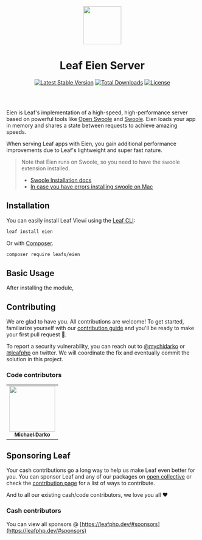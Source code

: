 <!-- markdownlint-disable no-inline-html -->
<p align="center">
  <br><br>
  <img src="https://leafphp.dev/logo-circle.png" height="100"/>
  <br>
</p>

<h1 align="center">Leaf Eien Server</h1>

<p align="center">
	<a href="https://packagist.org/packages/leafs/eien"
		><img
			src="https://poser.pugx.org/leafs/eien/v/stable"
			alt="Latest Stable Version"
	/></a>
	<a href="https://packagist.org/packages/leafs/eien"
		><img
			src="https://poser.pugx.org/leafs/eien/downloads"
			alt="Total Downloads"
	/></a>
	<a href="https://packagist.org/packages/leafs/eien"
		><img
			src="https://poser.pugx.org/leafs/eien/license"
			alt="License"
	/></a>
</p>
<br />
<br />

Eien is Leaf's implementation of a high-speed, high-performance server based on powerful tools like [Open Swoole](https://swoole.co.uk/) and [Swoole](https://github.com/swoole/swoole-src). Eien loads your app in memory and shares a state between requests to achieve amazing speeds.

When serving Leaf apps with Eien, you gain additional performance improvements due to Leaf's lightweight and super fast nature.

> Note that Eien runs on Swoole, so you need to have the swoole extension installed.
> - [Swoole Installation docs](https://openswoole.com/docs/get-started/installation)
> - [In case you have errors installing swoole on Mac](https://parsinta.com/articles/setup-php-swoole-in-your-mac-os)

## Installation

You can easily install Leaf Viewi using the [Leaf CLI](https://cli.leafphp.dev):

```sh
leaf install eien
```

Or with [Composer](https://getcomposer.org/).

```bash
composer require leafs/eien
```

## Basic Usage

After installing the module,

## Contributing

We are glad to have you. All contributions are welcome! To get started, familiarize yourself with our [contribution guide](https://leafphp.dev/community/contributing.html) and you'll be ready to make your first pull request 🚀.

To report a security vulnerability, you can reach out to [@mychidarko](https://twitter.com/mychidarko) or [@leafphp](https://twitter.com/leafphp) on twitter. We will coordinate the fix and eventually commit the solution in this project.

### Code contributors

<table>
	<tr>
		<td align="center">
			<a href="https://github.com/mychidarko">
				<img src="https://avatars.githubusercontent.com/u/26604242?v=4" width="120px" alt=""/>
				<br />
				<sub>
					<b>Michael Darko</b>
				</sub>
			</a>
		</td>
	</tr>
</table>

## Sponsoring Leaf

Your cash contributions go a long way to help us make Leaf even better for you. You can sponsor Leaf and any of our packages on [open collective](https://opencollective.com/leaf) or check the [contribution page](https://leafphp.dev/support/) for a list of ways to contribute.

And to all our existing cash/code contributors, we love you all ❤️

### Cash contributors

You can view all sponsors @ [https://leafphp.dev/#sponsors](https://leafphp.dev/#sponsors)
